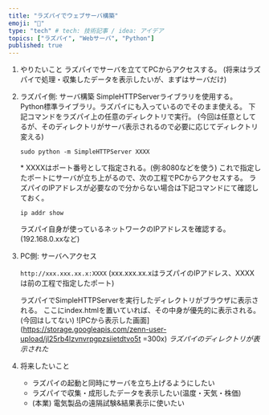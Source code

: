 ```yaml
---
title: "ラズパイでウェブサーバ構築"
emoji: "💬"
type: "tech" # tech: 技術記事 / idea: アイデア
topics: ["ラズパイ", "Webサーバ", "Python"]
published: true
---
```


1. やりたいこと
    ラズパイでサーバを立ててPCからアクセスする。
    (将来はラズパイで処理・収集したデータを表示したいが、まずはサーバだけ)


1. ラズパイ側: サーバ構築
    SimpleHTTPServerライブラリを使用する。
    Python標準ライブラリ。ラズパイにも入っているのでそのまま使える。
    下記コマンドをラズパイ上の任意のディレクトリで実行。
    (今回は任意としてるが、そのディレクトリがサーバ表示されるので必要に応じてディレクトリ変える)
    ```
    sudo python -m SimpleHTTPServer XXXX
    ```
    \* XXXXはポート番号として指定される。(例:8080などを使う)
    これで指定したポートにサーバが立ち上がるので、次の工程でPCからアクセスする。
    ラズパイのIPアドレスが必要なので分からない場合は下記コマンドにて確認しておく。
    ```
    ip addr show
    ```
    ラズパイ自身が使っているネットワークのIPアドレスを確認する。(192.168.0.xxなど)

1. PC側: サーバへアクセス

    `http://xxx.xxx.xx.x:XXXX`
    (xxx.xxx.xx.xはラズパイのIPアドレス、XXXXは前の工程で指定したポート)

    ラズパイでSimpleHTTPServerを実行したディレクトリがブラウザに表示される。
    ここにindex.htmlを置いていれば、その中身が優先的に表示される。(今回はしてない)
    ![PCから表示した画面](https://storage.googleapis.com/zenn-user-upload/jl25rb4lzvnvrpgpzsiietdtvo5t =300x)
    *ラズパイのディレクトリが表示された*

1. 将来したいこと
    - ラズパイの起動と同時にサーバを立ち上げるようにしたい
    - ラズパイで収集・成形したデータを表示したい(温度・天気・株価)
    - (本業) 電気製品の遠隔試験&結果表示に使いたい